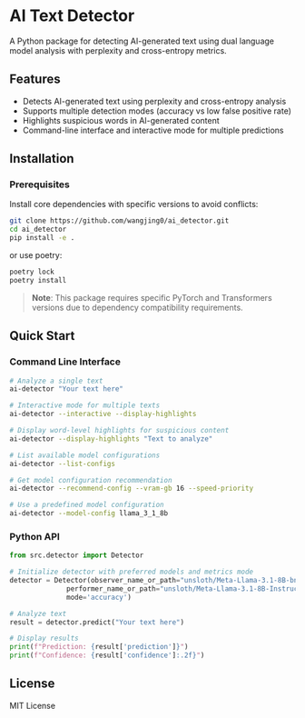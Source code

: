 # AI Text Detector

A Python package for detecting AI-generated text using dual language model analysis with perplexity and cross-entropy metrics.

## Features

- Detects AI-generated text using perplexity and cross-entropy analysis
- Supports multiple detection modes (accuracy vs low false positive rate)
- Highlights suspicious words in AI-generated content
- Command-line interface and interactive mode for multiple predictions

## Installation

### Prerequisites

Install core dependencies with specific versions to avoid conflicts:

```bash
git clone https://github.com/wangjing0/ai_detector.git
cd ai_detector
pip install -e .
```

or use poetry:
```bash
poetry lock
poetry install
```

> **Note**: This package requires specific PyTorch and Transformers versions due to dependency compatibility requirements.

## Quick Start

### Command Line Interface

```bash
# Analyze a single text
ai-detector "Your text here"

# Interactive mode for multiple texts
ai-detector --interactive --display-highlights

# Display word-level highlights for suspicious content
ai-detector --display-highlights "Text to analyze"

# List available model configurations
ai-detector --list-configs

# Get model configuration recommendation
ai-detector --recommend-config --vram-gb 16 --speed-priority

# Use a predefined model configuration
ai-detector --model-config llama_3_1_8b
```

### Python API

```python
from src.detector import Detector

# Initialize detector with preferred models and metrics mode
detector = Detector(observer_name_or_path="unsloth/Meta-Llama-3.1-8B-bnb-4bit",
              performer_name_or_path="unsloth/Meta-Llama-3.1-8B-Instruct-bnb-4bit",
              mode='accuracy')

# Analyze text
result = detector.predict("Your text here")

# Display results
print(f"Prediction: {result['prediction']}")
print(f"Confidence: {result['confidence']:.2f}")
```

## License

MIT License